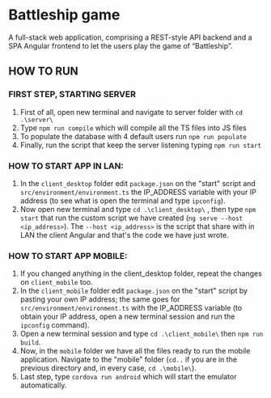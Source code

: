 # Battleship game
A full-stack web application, comprising a REST-style API backend and a SPA Angular frontend to let the users play the game of “Battleship”.

## HOW TO RUN

### FIRST STEP, STARTING SERVER
1. First of all, open new terminal and navigate to server folder with `cd .\server\`
2. Type `npm run compile` which will compile all the TS files into JS files
3. To populate the database with 4 default users run `npm run populate`
4. Finally, run the script that keep the server listening typing `npm run start`

### HOW TO START APP IN LAN:
1. In the `client_desktop` folder edit `package.json` on the "start" script and `src/environment/environment.ts` the IP_ADDRESS variable with your IP address (to see what is open the terminal and type `ipconfig`).
2. Now open new terminal and type `cd .\client_desktop\` , then type `npm start` that run the custom script we have created (`ng serve --host <ip_address>`).
The `--host <ip_address>` is the script that share with in LAN the client Angular and that's the code we have just wrote.

### HOW TO START APP MOBILE:
1. If you changed anything in the client_desktop folder, repeat the changes on `client_mobile` too.
2. In the `client_mobile` folder edit `package.json` on the "start" script by pasting your own IP address; the same goes for `src/environment/environment.ts` with the IP_ADDRESS variable (to obtain your IP address, open a new terminal session and run the `ipconfig` command).
3. Open a new terminal session and type `cd .\client_mobile\` then `npm run build`.
4. Now, in the `mobile` folder we have all the files ready to run the mobile application. Navigate to the "mobile" folder (`cd..` if you are in the previous directory and, in every case, `cd .\mobile\`). 
5. Last step, type `cordova run android` which will start the emulator automatically.
